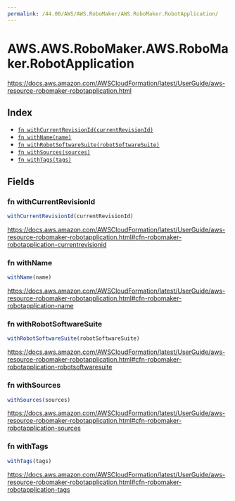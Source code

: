 ```yaml
---
permalink: /44.00/AWS/AWS.RoboMaker/AWS.RoboMaker.RobotApplication/
---
```


# AWS.AWS.RoboMaker.AWS.RoboMaker.RobotApplication

https://docs.aws.amazon.com/AWSCloudFormation/latest/UserGuide/aws-resource-robomaker-robotapplication.html

## Index

* [`fn withCurrentRevisionId(currentRevisionId)`](#fn-withcurrentrevisionid)
* [`fn withName(name)`](#fn-withname)
* [`fn withRobotSoftwareSuite(robotSoftwareSuite)`](#fn-withrobotsoftwaresuite)
* [`fn withSources(sources)`](#fn-withsources)
* [`fn withTags(tags)`](#fn-withtags)

## Fields

### fn withCurrentRevisionId

```ts
withCurrentRevisionId(currentRevisionId)
```

https://docs.aws.amazon.com/AWSCloudFormation/latest/UserGuide/aws-resource-robomaker-robotapplication.html#cfn-robomaker-robotapplication-currentrevisionid

### fn withName

```ts
withName(name)
```

https://docs.aws.amazon.com/AWSCloudFormation/latest/UserGuide/aws-resource-robomaker-robotapplication.html#cfn-robomaker-robotapplication-name

### fn withRobotSoftwareSuite

```ts
withRobotSoftwareSuite(robotSoftwareSuite)
```

https://docs.aws.amazon.com/AWSCloudFormation/latest/UserGuide/aws-resource-robomaker-robotapplication.html#cfn-robomaker-robotapplication-robotsoftwaresuite

### fn withSources

```ts
withSources(sources)
```

https://docs.aws.amazon.com/AWSCloudFormation/latest/UserGuide/aws-resource-robomaker-robotapplication.html#cfn-robomaker-robotapplication-sources

### fn withTags

```ts
withTags(tags)
```

https://docs.aws.amazon.com/AWSCloudFormation/latest/UserGuide/aws-resource-robomaker-robotapplication.html#cfn-robomaker-robotapplication-tags